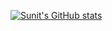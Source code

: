[![Sunit's GitHub stats](https://github-readme-stats.vercel.app/api?username=sunitj&show_icons=true&theme=transparent&hide_rank=true)](https://github.com/anuraghazra/github-readme-stats)

<!-- [![Top Langs](https://github-readme-stats.vercel.app/api/top-langs/?username=sunitj)](https://github.com/anuraghazra/github-readme-stats) -->
